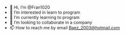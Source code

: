 - 👋 Hi, I’m @Fran1020
- 👀 I’m interested in learn to program
- 🌱 I’m currently learning to program
- 💞️ I’m looking to collaborate in a company
- 📫 How to reach me by email Baez_2003@hotmail.com

<!---
Fran1020/Fran1020 is a ✨ special ✨ repository because its `README.md` (this file) appears on your GitHub profile.
You can click the Preview link to take a look at your changes.
--->
